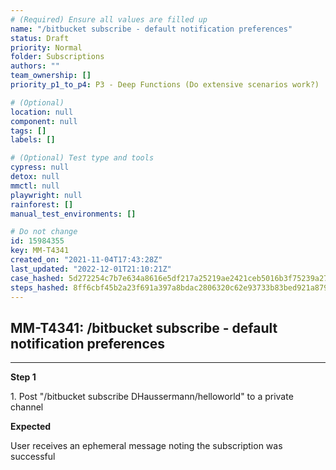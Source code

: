 ```yaml
---
# (Required) Ensure all values are filled up
name: "/bitbucket subscribe - default notification preferences"
status: Draft
priority: Normal
folder: Subscriptions
authors: ""
team_ownership: []
priority_p1_to_p4: P3 - Deep Functions (Do extensive scenarios work?)

# (Optional)
location: null
component: null
tags: []
labels: []

# (Optional) Test type and tools
cypress: null
detox: null
mmctl: null
playwright: null
rainforest: []
manual_test_environments: []

# Do not change
id: 15984355
key: MM-T4341
created_on: "2021-11-04T17:43:28Z"
last_updated: "2022-12-01T21:10:21Z"
case_hashed: 5d272254c7b7e634a8616e5df217a25219ae2421ceb5016b3f75239a27d920ba38b558e71a706ae9a8ac71680529f6dd
steps_hashed: 8ff6cbf45b2a23f691a397a8bdac2806320c62e93733b83bed921a8795422b39b91bd57670c07738a71a57775413f118
---
```


<!-- (Auto-generated) Based on frontmatter's "key" and "name" -->

## MM-T4341: /bitbucket subscribe - default notification preferences

---

**Step 1**

1\. Post "/bitbucket subscribe DHaussermann/helloworld" to a private channel

**Expected**

User receives an ephemeral message noting the subscription was successful
